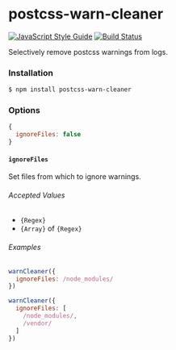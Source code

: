 # postcss-warn-cleaner
[![JavaScript Style Guide](https://cdn.rawgit.com/feross/standard/master/badge.svg)](https://github.com/feross/standard)
[![Build Status](https://travis-ci.org/dcalhoun/postcss-warn-cleaner.svg?branch=master)](https://travis-ci.org/dcalhoun/postcss-warn-cleaner)

Selectively remove postcss warnings from logs.

### Installation
```bash
$ npm install postcss-warn-cleaner
```

### Options
```javascript
{
  ignoreFiles: false
}
```

#### `ignoreFiles`
Set files from which to ignore warnings.

###### Accepted Values
- `{Regex}`
- `{Array}` of `{Regex}`

###### Examples
```javascript
warnCleaner({
  ignoreFiles: /node_modules/
})

warnCleaner({
  ignoreFiles: [
    /node_modules/,
    /vendor/
  ]
})
```
